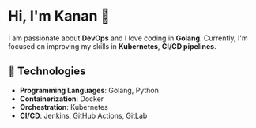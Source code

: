 # Hi, I'm Kanan 👋

I am passionate about **DevOps** and I love coding in **Golang**. Currently, I'm focused on improving my skills in **Kubernetes**, **CI/CD pipelines**.

## 🚀 Technologies

- **Programming Languages**: Golang, Python
- **Containerization**: Docker
- **Orchestration**: Kubernetes
- **CI/CD**: Jenkins, GitHub Actions, GitLab